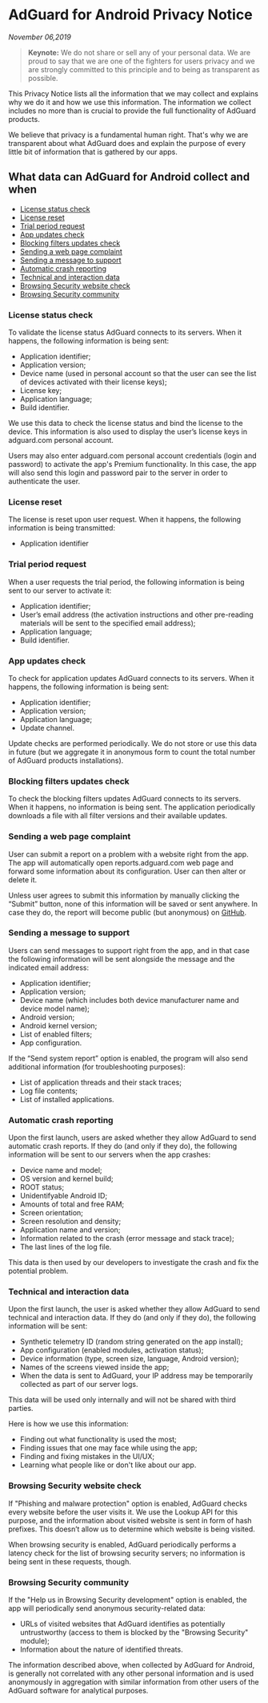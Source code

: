 # AdGuard for Android Privacy Notice
*November 06,2019*
> **Keynote:** We do not share or sell any of your personal data. We are proud to say that we are one of the fighters for users privacy and we are strongly committed to this principle and to being as transparent as possible.

This Privacy Notice lists all the information that we may collect and explains why we do it and how we use this information. The information we collect includes no more than is crucial to provide the full functionality of AdGuard products.

We believe that privacy is a fundamental human right. That's why we are transparent about what AdGuard does and explain the purpose of every little bit of information that is gathered by our apps.

## What data can AdGuard for Android collect and when

* [License status check](#license-status-check)
* [License reset](#license-reset)
* [Trial period request](#trial-period-request)
* [App updates check](#app-update-check)
* [Blocking filters updates check](#filters-updates-check)
* [Sending a web page complaint](#web-page-complaint)
* [Sending a message to support](#support-message)
* [Automatic crash reporting](#automatic-crash-reporting)
* [Technical and interaction data](#technical-and-interaction-data)
* [Browsing Security website check](#browsing-security-check)
* [Browsing Security community](#browsing-security-community)

### <a id="license-status-check"></a> License status check

To validate the license status AdGuard connects to its servers. When it happens, the following information is being sent:

* Application identifier;
* Application version;
* Device name (used in personal account so that the user can see the list of devices activated with their license keys);
* License key;
* Application language;
* Build identifier.

We use this data to check the license status and bind the license to the device. This information is also used to display the user’s license keys in adguard.com personal account.

Users may also enter adguard.com personal account credentials (login and password) to activate the app's Premium functionality. In this case, the app will also send this login and password pair to the server in order to authenticate the user.

### <a id="license-reset"></a> License reset

The license is reset upon user request. When it happens, the following information is being transmitted:

* Application identifier

### <a id="trial-period-request"></a> Trial period request

When a user requests the trial period, the following information is being sent to our server to activate it:

* Application identifier;
* User’s email address (the activation instructions and other pre-reading materials will be sent to the specified email address);
* Application language;
* Build identifier.

### <a id="app-update-check"></a> App updates check

To check for application updates AdGuard connects to its servers. When it happens, the following information is being sent:

* Application identifier;
* Application version;
* Application language;
* Update channel.

Update checks are performed periodically. We do not store or use this data in future (but we aggregate it in anonymous form to count the total number of AdGuard products installations).

### <a id="filters-updates-check"></a> Blocking filters updates check

To check the blocking filters updates AdGuard connects to its servers. When it happens, no information is being sent. The application periodically downloads a file with all filter versions and their available updates.

### <a id="web-page-complaint"></a> Sending a web page complaint

User can submit a report on a problem with a website right from the app. The app will automatically open reports.adguard.com web page and forward some information about its configuration. User can then alter or delete it.

Unless user agrees to submit this information by manually clicking the “Submit” button, none of this information will be saved or sent anywhere. In case they do, the report will become public (but anonymous) on [GitHub](https://github.com/adguardteam/adguardfilters/issues).

### <a id="support-message"></a> Sending a message to support

Users can send messages to support right from the app, and in that case the following information will be sent alongside the message and the indicated email address:

* Application identifier;
* Application version;
* Device name (which includes both device manufacturer name and device model name);
* Android version;
* Android kernel version;
* List of enabled filters;
* App configuration.

If the “Send system report” option is enabled, the program will also send additional information (for troubleshooting purposes):

* List of application threads and their stack traces;
* Log file contents;
* List of installed applications.

### <a id="automatic-crash-reporting"></a> Automatic crash reporting

Upon the first launch, users are asked whether they allow AdGuard to send automatic crash reports. If they do (and only if they do), the following information will be sent to our servers when the app crashes:

* Device name and model;
* OS version and kernel build;
* ROOT status;
* Unidentifyable Android ID;
* Amounts of total and free RAM;
* Screen orientation;
* Screen resolution and density;
* Application name and version;
* Information related to the crash (error message and stack trace);
* The last lines of the log file.

This data is then used by our developers to investigate the crash and fix the potential problem.

### <a id="technical-and-interaction-data"></a> Technical and interaction data

Upon the first launch, the user is asked whether they allow AdGuard to send technical and interaction data. If they do (and only if they do), the following information will be sent:

* Synthetic telemetry ID (random string generated on the app install);
* App configuration (enabled modules, activation status);
* Device information (type, screen size, language, Android version);
* Names of the screens viewed inside the app;
* When the data is sent to AdGuard, your IP address may be temporarily collected as part of our server logs.

This data will be used only internally and will not be shared with third parties.

Here is how we use this information:

* Finding out what functionality is used the most;
* Finding issues that one may face while using the app;
* Finding and fixing mistakes in the UI/UX;
* Learning what people like or don't like about our app.

### <a id="browsing-security-check"></a> Browsing Security website check 

If "Phishing and malware protection" option is enabled, AdGuard checks every website before the user visits it. We use the Lookup API for this purpose, and the information about visited website is sent in form of hash prefixes. This doesn’t allow us to determine which website is being visited.

When browsing security is enabled, AdGuard periodically performs a latency check for the list of browsing security servers; no information is being sent in these requests, though.

### <a id="browsing-security-community"></a> Browsing Security community

If the "Help us in Browsing Security development" option is enabled, the app will periodically send anonymous security-related data:

* URLs of visited websites that AdGuard identifies as potentially untrustworthy (access to them is blocked by the "Browsing Security" module);
* Information about the nature of identified threats.

The information described above, when collected by AdGuard for Android, is generally not correlated with any other personal information and is used anonymously in aggregation with similar information from other users of the AdGuard software for analytical purposes.